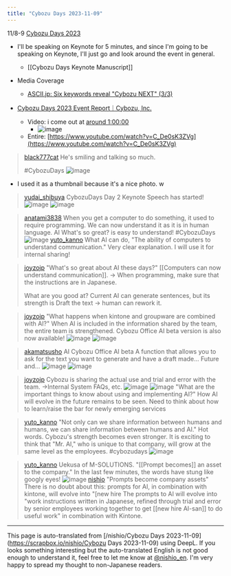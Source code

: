 ```yaml
---
title: "Cybozu Days 2023-11-09"
---
```


11/8-9 [Cybozu Days 2023](https://days.cybozu.co.jp/)
- I'll be speaking on Keynote for 5 minutes, and since I'm going to be speaking on Keynote, I'll just go and look around the event in general.
    - [[Cybozu Days Keynote Manuscript]]
- Media Coverage
    - [ASCII.jp: Six keywords reveal "Cybozu NEXT" (3/3)](https://ascii.jp/elem/000/004/170/4170326/3/)

- [Cybozu Days 2023 Event Report｜Cybozu, Inc.](https://event.cybozu.co.jp/-/cd2023report/)
    - Video: i come out at [around 1:00:00](https://youtu.be/C_De0sK3ZVg?si=1E-Hz6c76AnURG3C&t=3602)
        - ![image](https://gyazo.com/f18a1a09b872b34aaba499a272a11a19/thumb/1000)
    - Entire: [https://www.youtube.com/watch?v=C_De0sK3ZVg](https://www.youtube.com/watch?v=C_De0sK3ZVg)






> [black777cat](https://twitter.com/black777cat/status/1722449855824715901/photo/1) He's smiling and talking so much.
>
>  #CybozuDays
>  ![image](https://gyazo.com/f19a2953157d12ec0bbbbc77ced05ba2/thumb/1000)
- I used it as a thumbnail because it's a nice photo. w

> [yudai_shibuya](https://twitter.com/yudai_shibuya/status/1722437104842727803/photo/1) CybozuDays Day 2
>  Keynote Speech has started!
>  ![image](https://pbs.twimg.com/media/F-dTaCebwAAb9yS?format=jpg&name=medium#.png) ![image](https://pbs.twimg.com/media/F-dTaCgbIAAqEHs?format=jpg&name=900x900#.png)

> [anatami3838](https://twitter.com/anatami3838/status/1722449784227938657/photo/1) When you get a computer to do something, it used to require programming.
>  We can now understand it as it is in human language.
>  AI What's so great? is easy to understand!
>  #CybozuDays
>  ![image](https://pbs.twimg.com/media/F-de8kUbAAAHEr7?format=jpg&name=medium#.png)
> [yuto_kanno](https://twitter.com/yuto_kanno/status/1722450217054969938/photo/1) What AI can do,
>  "The ability of computers to understand communication."
>  Very clear explanation.
>  I will use it for internal sharing!

> [joyzojp](https://twitter.com/joyzojp/status/1722449878293598676) "What's so great about AI these days?"
>  [[Computers can now understand communication]].
>  → When programming, make sure that the instructions are in Japanese.
>
>  What are you good at?
>  Current AI can generate sentences, but its strength is
>  Draft the text -> human can rework it.

> [joyzojp](https://twitter.com/joyzojp/status/1722450436345741760/photo/1) "What happens when kintone and groupware are combined with AI?"
>  When AI is included in the information shared by the team, the entire team is strengthened.
>  Cybozu Office AI beta version is also now available!
>  ![image](https://pbs.twimg.com/media/F-dfidCa4AAF7fH?format=jpg&name=900x900#.png) ![image](https://pbs.twimg.com/media/F-dfidqaIAARuoz?format=jpg&name=900x900#.png)

> [akamatsusho](https://twitter.com/akamatsusho/status/1722450650284613953/photo/1) AI
>  Cybozu Office AI beta
>  A function that allows you to ask for the text you want to generate and have a draft made...
>  Future and...
>  ![image](https://pbs.twimg.com/media/F-dfu-jbQAAy0ag?format=jpg&name=900x900#.png) ![image](https://pbs.twimg.com/media/F-dfu-vbEAAAJb9?format=jpg&name=900x900#.png)

> [joyzojp](https://twitter.com/joyzojp/status/1722451443549168067) Cybozu is sharing the actual use and trial and error with the team.
>  →Internal System FAQs, etc.
>  ![image](https://pbs.twimg.com/media/F-dgdBfbcAAJhAK?format=jpg&name=900x900#.png) ![image](https://pbs.twimg.com/media/F-dgdBKaAAAro0s?format=jpg&name=900x900#.png)
> "What are the important things to know about using and implementing AI?"
>  How AI will evolve in the future remains to be seen.
>  Need to think about how to learn/raise the bar for newly emerging services

> [yuto_kanno](https://twitter.com/yuto_kanno/status/1722451406978949339/photo/1) "Not only can we share information between humans and humans, we can share information between humans and AI."
>  Hot words. Cybozu's strength becomes even stronger.
>  It is exciting to think that "Mr. AI," who is unique to that company, will grow at the same level as the employees.
>  #cybozudays
>  ![image](https://pbs.twimg.com/media/F-dga6eaYAA4WUt?format=jpg&name=medium#.png)

> [yuto_kanno](https://twitter.com/yuto_kanno/status/1722456261265097009/photo/1) Uekusa of M-SOLUTIONS.
>  "[[Prompt becomes]] an asset to the company."
>  In the last few minutes, the words have stung like googly eyes!
>  ![image](https://pbs.twimg.com/media/F-dk1fhbQAAThhV?format=jpg&name=medium#.png)
> [nishio](https://twitter.com/nishio/status/1722456261265097009/photo/1) "Prompts become company assets" There is no doubt about this: prompts for AI, in combination with kintone, will evolve into "[new hire The prompts to AI will evolve into "work instructions written in Japanese, refined through trial and error by senior employees working together to get [[new hire AI-san]] to do useful work" in combination with Kintone.

---
This page is auto-translated from [/nishio/Cybozu Days 2023-11-09](https://scrapbox.io/nishio/Cybozu Days 2023-11-09) using DeepL. If you looks something interesting but the auto-translated English is not good enough to understand it, feel free to let me know at [@nishio_en](https://twitter.com/nishio_en). I'm very happy to spread my thought to non-Japanese readers.